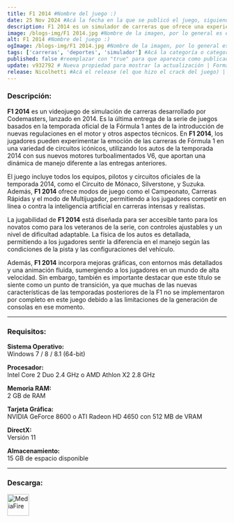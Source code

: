 ```yaml
---
title: F1 2014 #Nombre del juego :)
date: 25 Nov 2024 #Acá la fecha en la que se publicó el juego, siguiendo este formato: Dia "30", Mes "Oct", Año "2024" = como debe quedar: 30 Oct 2024
description: F1 2014 es un simulador de carreras que ofrece una experiencia realista de la temporada de Fórmula 1 de ese año, con los equipos, pilotos y circuitos oficiales. Su jugabilidad se enfoca en una conducción auténtica y accesible, ideal para los fanáticos del automovilismo. #Acá una mini descripción del juego
image: /blogs-img/F1 2014.jpg #Nombre de la imagen, por lo general es exactamente el mismo nombre que el juego excluyendo lo ":" (Dos puntos)
alt: F1 2014 #Nombre del juego :)
ogImage: /blogs-img/F1 2014.jpg #Nombre de la imagen, por lo general es exactamente el mismo nombre que el juego excluyendo lo ":" (Dos puntos)
tags: ['carreras', 'deportes', 'simulador'] #Acá la categoría o categorías del juego, si es más de una se coloca en este formato: ['categoría1', 'categoría2']
published: false #reemplazar con "true" para que aparezca como publicado
update: v932792 # Nueva propiedad para mostrar la actualización | Formato: v1.0.0
release: Nicolhetti #Acá el release (el que hizo el crack del juego) | Formato: Nicolhetti
---
```


<!--En VSCode seleccionando una palabra, por ejemplo: "F1 2014" y apretando Ctrl+F2 se seleccionan todas las palabras iguales-->

### Descripción:
**F1 2014** es un videojuego de simulación de carreras desarrollado por Codemasters, lanzado en 2014. Es la última entrega de la serie de juegos basados en la temporada oficial de la Fórmula 1 antes de la introducción de nuevas regulaciones en el motor y otros aspectos técnicos. En **F1 2014**, los jugadores pueden experimentar la emoción de las carreras de Fórmula 1 en una variedad de circuitos icónicos, utilizando los autos de la temporada 2014 con sus nuevos motores turboalimentados V6, que aportan una dinámica de manejo diferente a las entregas anteriores.

El juego incluye todos los equipos, pilotos y circuitos oficiales de la temporada 2014, como el Circuito de Mónaco, Silverstone, y Suzuka. Además, **F1 2014** ofrece modos de juego como el Campeonato, Carreras Rápidas y el modo de Multijugador, permitiendo a los jugadores competir en línea o contra la inteligencia artificial en carreras intensas y realistas. 

La jugabilidad de **F1 2014** está diseñada para ser accesible tanto para los novatos como para los veteranos de la serie, con controles ajustables y un nivel de dificultad adaptable. La física de los autos es detallada, permitiendo a los jugadores sentir la diferencia en el manejo según las condiciones de la pista y las configuraciones del vehículo. 

Además, **F1 2014** incorpora mejoras gráficas, con entornos más detallados y una animación fluida, sumergiendo a los jugadores en un mundo de alta velocidad. Sin embargo, también es importante destacar que este título se siente como un punto de transición, ya que muchas de las nuevas características de las temporadas posteriores de la F1 no se implementaron por completo en este juego debido a las limitaciones de la generación de consolas en ese momento.
<!--Prompt para Chat-GPT: Hazme una descripción para el juego "F1 2014" y cada que menciones "F1 2014" ponlo en negrita -->

---

### Requisitos:
**Sistema Operativo:**  
Windows 7 / 8 / 8.1 (64-bit)

**Procesador:**  
Intel Core 2 Duo 2.4 GHz o AMD Athlon X2 2.8 GHz

**Memoria RAM:**  
2 GB de RAM

**Tarjeta Gráfica:**  
NVIDIA GeForce 8600 o ATI Radeon HD 4650 con 512 MB de VRAM

**DirectX:**  
Versión 11

**Almacenamiento:**  
15 GB de espacio disponible

<!--Si falta o sobra un requisito se quita o se agrega manteniendo el mismo formato-->

---

### Descarga:

[<img src="https://gist.github.com/cxmeel/0dbc95191f239b631c3874f4ccf114e2/raw/download.svg" alt="MediaFire" height="50" />](https://www.mediafire.com/file/youjxig70urix25/F1_2014__-_By_Nicolhetti_Projects.zip/file)

<!-- # se debe reemplazar por el link de descarga-->

<!--NOMBRE-DEL-SERVICIO se debe reemplazar por el servicio donde está subido el juego-->
